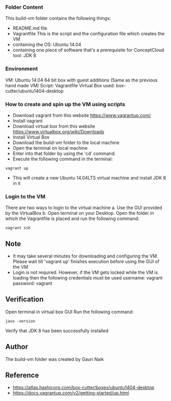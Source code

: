 ### Folder Content
This build-vm folder contains the following things:
* README.md file
* Vagrantfile 
This is the script and the configuration file which creates the VM
* containing the OS: Ubuntu 14.04 
* containing one piece of software that's a prerequisite for ConceptCloud tool: JDK 8

### Environment
VM: Ubuntu 14.04 64 bit box with guest additions (Same as the previous hand made VM)
Script: Vagrantfile
Virtual Box used: box-cutter/ubuntu1404-desktop

### How to create and spin up the VM using scripts
* Download vagrant from this website https://www.vagrantup.com/
* Install vagrant
* Download virtual box from this website https://www.virtualbox.org/wiki/Downloads
* Install Virtual Box
* Download the build-vm folder to the local machine
* Open the terminal on local machine
* Enter into that folder by using the 'cd' command.
* Execute the following command in the terminal: 
```
vagrant up
```
* This will create a new Ubuntu 14.04LTS virtual machine and install JDK 8 in it

### Login to the VM 
There are two ways to login to the virtual machine
a. Use the GUI provided by the VirtualBox
b. Open terminal on your Desktop. Open the folder in which the Vagrantfile is placed and run the following command:
```
vagrant ssh 
```

## Note
* It may take several minutes for downloading and configuring the VM. Please wait till 'vagrant up' finishes execution before using the GUI of the VM 
* Login is not required. 
However, if the VM gets locked while the VM is loading then the following credentials must be used
username: vagrant
password: vagrant

## Verification
Open terminal in virtual box GUI
Run the following command:
```
java -version
```
Verify that JDK 8 has been successfully installed

## Author
The build-vm folder was created by Gauri Naik

## Reference
* https://atlas.hashicorp.com/box-cutter/boxes/ubuntu1404-desktop
* https://docs.vagrantup.com/v2/getting-started/up.html


